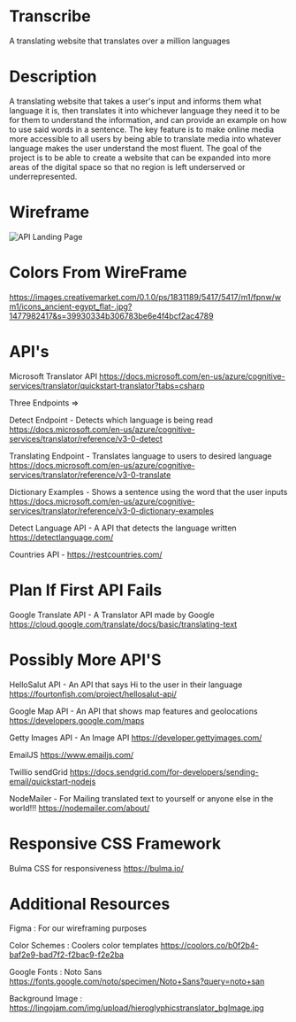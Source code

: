 # Transcribe
A translating website that translates over a million languages 
# Description
A translating website that takes a user's input and informs them what language it is, then  translates it into whichever language they need it to be for them to understand the information, and can provide an example on how to use said words in a sentence. The key feature is to make online media more accessible to all users by being able to translate media into whatever language makes the user understand the most fluent. The goal of the project is to be able to create a website that can be expanded into more areas of the digital space so that no region is left underserved or underrepresented.

# Wireframe



![API Landing Page](https://user-images.githubusercontent.com/81450209/143970736-a4955126-0364-4b36-b63d-329ce626521b.png)


# Colors From WireFrame
https://images.creativemarket.com/0.1.0/ps/1831189/5417/5417/m1/fpnw/wm1/icons_ancient-egypt_flat-.jpg?1477982417&s=39930334b306783be6e4f4bcf2ac4789


# API's
Microsoft Translator API 
https://docs.microsoft.com/en-us/azure/cognitive-services/translator/quickstart-translator?tabs=csharp

 Three Endpoints =>

Detect Endpoint - Detects which language is being read https://docs.microsoft.com/en-us/azure/cognitive-services/translator/reference/v3-0-detect

Translating Endpoint -  Translates language to users to desired language https://docs.microsoft.com/en-us/azure/cognitive-services/translator/reference/v3-0-translate

Dictionary Examples - Shows a sentence using the word that the user inputs https://docs.microsoft.com/en-us/azure/cognitive-services/translator/reference/v3-0-dictionary-examples

Detect Language API - A  API that detects the language written https://detectlanguage.com/

Countries API - https://restcountries.com/
# Plan If First API Fails

Google Translate API - A Translator API made by Google https://cloud.google.com/translate/docs/basic/translating-text

# Possibly More API'S
HelloSalut API - An  API  that says Hi to the user in their language https://fourtonfish.com/project/hellosalut-api/

Google Map API - An API that shows map features and geolocations https://developers.google.com/maps

Getty Images API - An Image API https://developer.gettyimages.com/

EmailJS https://www.emailjs.com/

Twillio sendGrid https://docs.sendgrid.com/for-developers/sending-email/quickstart-nodejs

NodeMailer - For Mailing translated text to yourself or anyone else in the world!!! https://nodemailer.com/about/

#  Responsive CSS Framework
Bulma CSS for responsiveness
https://bulma.io/

# Additional Resources
Figma : For our wireframing purposes

Color Schemes : Coolers color templates https://coolors.co/b0f2b4-baf2e9-bad7f2-f2bac9-f2e2ba

Google Fonts : Noto Sans https://fonts.google.com/noto/specimen/Noto+Sans?query=noto+san

Background Image : https://lingojam.com/img/upload/hieroglyphicstranslator_bgImage.jpg

